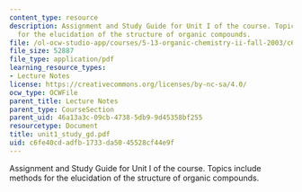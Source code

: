 ```yaml
---
content_type: resource
description: Assignment and Study Guide for Unit I of the course. Topics include methods
  for the elucidation of the structure of organic compounds.
file: /ol-ocw-studio-app/courses/5-13-organic-chemistry-ii-fall-2003/c6fe40cdadfb1733da5045528cf44e9f_unit1_study_gd.pdf
file_size: 52887
file_type: application/pdf
learning_resource_types:
- Lecture Notes
license: https://creativecommons.org/licenses/by-nc-sa/4.0/
ocw_type: OCWFile
parent_title: Lecture Notes
parent_type: CourseSection
parent_uid: 46a13a3c-09cb-4738-5db9-9d45358bf255
resourcetype: Document
title: unit1_study_gd.pdf
uid: c6fe40cd-adfb-1733-da50-45528cf44e9f
---
```

Assignment and Study Guide for Unit I of the course. Topics include methods for the elucidation of the structure of organic compounds.